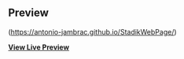 
## Preview

(https://antonio-jambrac.github.io/StadikWebPage/)

**[View Live Preview](https://antonio-jambrac.github.io/StadikWebPage/)**
